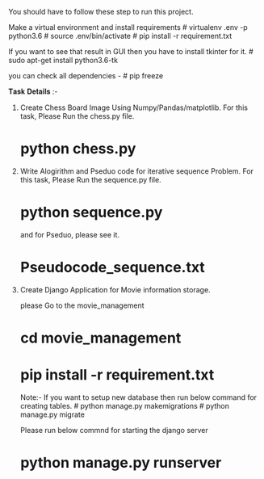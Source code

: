 You should have to follow these step to run this project.

Make a virtual environment and install requirements
	# virtualenv .env -p python3.6
	# source .env/bin/activate
	# pip install -r requirement.txt

If you want to see that result in GUI then you have to install tkinter for it.
	# sudo apt-get install python3.6-tk

you can check all dependencies -
	# pip freeze


𝐓𝐚𝐬𝐤 𝐃𝐞𝐭𝐚𝐢𝐥𝐬 :-

1. Create Chess Board Image Using Numpy/Pandas/matplotlib.
	For this task, Please Run the chess.py file.
	# python chess.py

2. Write Alogirithm and Pseduo code for iterative sequence Problem.
	For this task, Please Run the sequence.py file.
	# python sequence.py

	and for Pseduo, please see it.
	# Pseudocode_sequence.txt

3. Create Django Application for Movie information storage.
	
	please Go to the movie_management
	# cd movie_management

	# pip install -r requirement.txt

	Note:- If you want to setup new database then run below command for creating tables.
		# python manage.py makemigrations
		# python manage.py migrate

	Please run below commnd for starting the django server
	# python manage.py runserver

